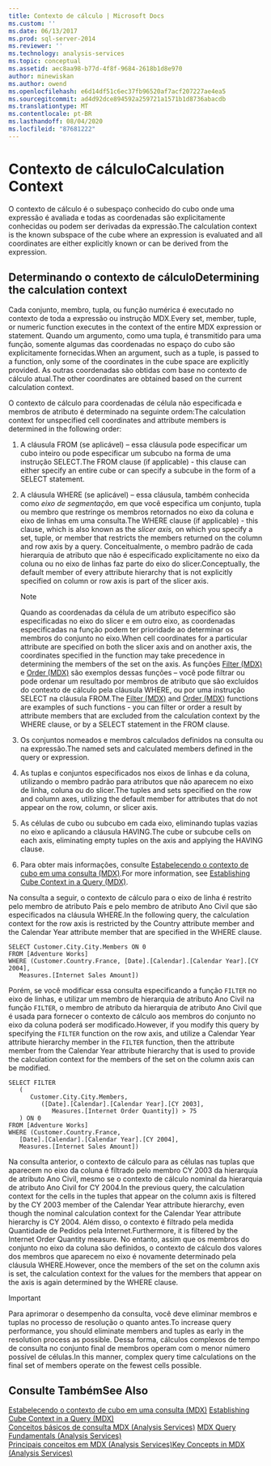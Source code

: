 ```yaml
---
title: Contexto de cálculo | Microsoft Docs
ms.custom: ''
ms.date: 06/13/2017
ms.prod: sql-server-2014
ms.reviewer: ''
ms.technology: analysis-services
ms.topic: conceptual
ms.assetid: aec8aa98-b77d-4f8f-9684-2618b1d8e970
author: minewiskan
ms.author: owend
ms.openlocfilehash: e6d14df51c6ec37fb96520af7acf207227ae4ea5
ms.sourcegitcommit: ad4d92dce894592a259721a1571b1d8736abacdb
ms.translationtype: MT
ms.contentlocale: pt-BR
ms.lasthandoff: 08/04/2020
ms.locfileid: "87681222"
---
```

# <a name="calculation-context"></a><span data-ttu-id="82621-102">Contexto de cálculo</span><span class="sxs-lookup"><span data-stu-id="82621-102">Calculation Context</span></span>
  <span data-ttu-id="82621-103">O contexto de cálculo é o subespaço conhecido do cubo onde uma expressão é avaliada e todas as coordenadas são explicitamente conhecidas ou podem ser derivadas da expressão.</span><span class="sxs-lookup"><span data-stu-id="82621-103">The calculation context is the known subspace of the cube where an expression is evaluated and all coordinates are either explicitly known or can be derived from the expression.</span></span>  
  
## <a name="determining-the-calculation-context"></a><span data-ttu-id="82621-104">Determinando o contexto de cálculo</span><span class="sxs-lookup"><span data-stu-id="82621-104">Determining the calculation context</span></span>  
 <span data-ttu-id="82621-105">Cada conjunto, membro, tupla, ou função numérica é executado no contexto de toda a expressão ou instrução MDX.</span><span class="sxs-lookup"><span data-stu-id="82621-105">Every set, member, tuple, or numeric function executes in the context of the entire MDX expression or statement.</span></span> <span data-ttu-id="82621-106">Quando um argumento, como uma tupla, é transmitido para uma função, somente algumas das coordenadas no espaço do cubo são explicitamente fornecidas.</span><span class="sxs-lookup"><span data-stu-id="82621-106">When an argument, such as a tuple, is passed to a function, only some of the coordinates in the cube space are explicitly provided.</span></span> <span data-ttu-id="82621-107">As outras coordenadas são obtidas com base no contexto de cálculo atual.</span><span class="sxs-lookup"><span data-stu-id="82621-107">The other coordinates are obtained based on the current calculation context.</span></span>  
  
 <span data-ttu-id="82621-108">O contexto de cálculo para coordenadas de célula não especificada e membros de atributo é determinado na seguinte ordem:</span><span class="sxs-lookup"><span data-stu-id="82621-108">The calculation context for unspecified cell coordinates and attribute members is determined in the following order:</span></span>  
  
1.  <span data-ttu-id="82621-109">A cláusula FROM (se aplicável) – essa cláusula pode especificar um cubo inteiro ou pode especificar um subcubo na forma de uma instrução SELECT.</span><span class="sxs-lookup"><span data-stu-id="82621-109">The FROM clause (if applicable) - this clause can either specify an entire cube or can specify a subcube in the form of a SELECT statement.</span></span>  
  
2.  <span data-ttu-id="82621-110">A cláusula WHERE (se aplicável) – essa cláusula, também conhecida como *eixo de segmentação*, em que você especifica um conjunto, tupla ou membro que restringe os membros retornados no eixo da coluna e eixo de linhas em uma consulta.</span><span class="sxs-lookup"><span data-stu-id="82621-110">The WHERE clause (if applicable) - this clause, which is also known as the *slicer axis*, on which you specify a set, tuple, or member that restricts the members returned on the column and row axis by a query.</span></span> <span data-ttu-id="82621-111">Conceitualmente, o membro padrão de cada hierarquia de atributo que não é especificado explicitamente no eixo da coluna ou no eixo de linhas faz parte do eixo do slicer.</span><span class="sxs-lookup"><span data-stu-id="82621-111">Conceptually, the default member of every attribute hierarchy that is not explicitly specified on column or row axis is part of the slicer axis.</span></span>  
  
    > [!NOTE]  
    >  <span data-ttu-id="82621-112">Quando as coordenadas da célula de um atributo específico são especificadas no eixo do slicer e em outro eixo, as coordenadas especificadas na função podem ter prioridade ao determinar os membros do conjunto no eixo.</span><span class="sxs-lookup"><span data-stu-id="82621-112">When cell coordinates for a particular attribute are specified on both the slicer axis and on another axis, the coordinates specified in the function may take precedence in determining the members of the set on the axis.</span></span> <span data-ttu-id="82621-113">As funções [Filter (MDX)](/sql/mdx/filter-mdx) e [Order (MDX)](/sql/mdx/order-mdx) são exemplos dessas funções – você pode filtrar ou pode ordenar um resultado por membros de atributo que são excluídos do contexto de cálculo pela cláusula WHERE, ou por uma instrução SELECT na cláusula FROM.</span><span class="sxs-lookup"><span data-stu-id="82621-113">The [Filter (MDX)](/sql/mdx/filter-mdx) and [Order (MDX)](/sql/mdx/order-mdx) functions are examples of such functions - you can filter or order a result by attribute members that are excluded from the calculation context by the WHERE clause, or by a SELECT statement in the FROM clause.</span></span>  
  
3.  <span data-ttu-id="82621-114">Os conjuntos nomeados e membros calculados definidos na consulta ou na expressão.</span><span class="sxs-lookup"><span data-stu-id="82621-114">The named sets and calculated members defined in the query or expression.</span></span>  
  
4.  <span data-ttu-id="82621-115">As tuplas e conjuntos especificados nos eixos de linhas e da coluna, utilizando o membro padrão para atributos que não aparecem no eixo de linha, coluna ou do slicer.</span><span class="sxs-lookup"><span data-stu-id="82621-115">The tuples and sets specified on the row and column axes, utilizing the default member for attributes that do not appear on the row, column, or slicer axis.</span></span>  
  
5.  <span data-ttu-id="82621-116">As células de cubo ou subcubo em cada eixo, eliminando tuplas vazias no eixo e aplicando a cláusula HAVING.</span><span class="sxs-lookup"><span data-stu-id="82621-116">The cube or subcube cells on each axis, eliminating empty tuples on the axis and applying the HAVING clause.</span></span>  
  
6.  <span data-ttu-id="82621-117">Para obter mais informações, consulte [Estabelecendo o contexto de cubo em uma consulta &#40;MDX&#41;](establishing-cube-context-in-a-query-mdx.md).</span><span class="sxs-lookup"><span data-stu-id="82621-117">For more information, see [Establishing Cube Context in a Query &#40;MDX&#41;](establishing-cube-context-in-a-query-mdx.md).</span></span>  
  
 <span data-ttu-id="82621-118">Na consulta a seguir, o contexto de cálculo para o eixo de linha é restrito pelo membro de atributo País e pelo membro de atributo Ano Civil que são especificados na cláusula WHERE.</span><span class="sxs-lookup"><span data-stu-id="82621-118">In the following query, the calculation context for the row axis is restricted by the Country attribute member and the Calendar Year attribute member that are specified in the WHERE clause.</span></span>  
  
```  
SELECT Customer.City.City.Members ON 0  
FROM [Adventure Works]  
WHERE (Customer.Country.France, [Date].[Calendar].[Calendar Year].[CY 2004],  
   Measures.[Internet Sales Amount])  
```  
  
 <span data-ttu-id="82621-119">Porém, se você modificar essa consulta especificando a função `FILTER` no eixo de linhas, e utilizar um membro de hierarquia de atributo Ano Civil na função `FILTER`, o membro de atributo da hierarquia de atributo Ano Civil que é usada para fornecer o contexto de cálculo aos membros do conjunto no eixo da coluna poderá ser modificado.</span><span class="sxs-lookup"><span data-stu-id="82621-119">However, if you modify this query by specifying the `FILTER` function on the row axis, and utilize a Calendar Year attribute hierarchy member in the `FILTER` function, then the attribute member from the Calendar Year attribute hierarchy that is used to provide the calculation context for the members of the set on the column axis can be modified.</span></span>  
  
```  
SELECT FILTER  
   (  
      Customer.City.City.Members,   
         ([Date].[Calendar].[Calendar Year].[CY 2003],  
            Measures.[Internet Order Quantity]) > 75   
   ) ON 0  
FROM [Adventure Works]  
WHERE (Customer.Country.France,  
   [Date].[Calendar].[Calendar Year].[CY 2004],  
   Measures.[Internet Sales Amount])  
```  
  
 <span data-ttu-id="82621-120">Na consulta anterior, o contexto de cálculo para as células nas tuplas que aparecem no eixo da coluna é filtrado pelo membro CY 2003 da hierarquia de atributo Ano Civil, mesmo se o contexto de cálculo nominal da hierarquia de atributo Ano Civil for CY 2004.</span><span class="sxs-lookup"><span data-stu-id="82621-120">In the previous query, the calculation context for the cells in the tuples that appear on the column axis is filtered by the CY 2003 member of the Calendar Year attribute hierarchy, even though the nominal calculation context for the Calendar Year attribute hierarchy is CY 2004.</span></span> <span data-ttu-id="82621-121">Além disso, o contexto é filtrado pela medida Quantidade de Pedidos pela Internet.</span><span class="sxs-lookup"><span data-stu-id="82621-121">Furthermore, it is filtered by the Internet Order Quantity measure.</span></span> <span data-ttu-id="82621-122">No entanto, assim que os membros do conjunto no eixo da coluna são definidos, o contexto de cálculo dos valores dos membros que aparecem no eixo é novamente determinado pela cláusula WHERE.</span><span class="sxs-lookup"><span data-stu-id="82621-122">However, once the members of the set on the column axis is set, the calculation context for the values for the members that appear on the axis is again determined by the WHERE clause.</span></span>  
  
> [!IMPORTANT]  
>  <span data-ttu-id="82621-123">Para aprimorar o desempenho da consulta, você deve eliminar membros e tuplas no processo de resolução o quanto antes.</span><span class="sxs-lookup"><span data-stu-id="82621-123">To increase query performance, you should eliminate members and tuples as early in the resolution process as possible.</span></span> <span data-ttu-id="82621-124">Dessa forma, cálculos complexos de tempo de consulta no conjunto final de membros operam com o menor número possível de células.</span><span class="sxs-lookup"><span data-stu-id="82621-124">In this manner, complex query time calculations on the final set of members operate on the fewest cells possible.</span></span>  
  
## <a name="see-also"></a><span data-ttu-id="82621-125">Consulte Também</span><span class="sxs-lookup"><span data-stu-id="82621-125">See Also</span></span>  
 <span data-ttu-id="82621-126">[Estabelecendo o contexto de cubo em uma consulta &#40;MDX&#41;](establishing-cube-context-in-a-query-mdx.md) </span><span class="sxs-lookup"><span data-stu-id="82621-126">[Establishing Cube Context in a Query &#40;MDX&#41;](establishing-cube-context-in-a-query-mdx.md) </span></span>  
 <span data-ttu-id="82621-127">[Conceitos básicos de consulta MDX &#40;Analysis Services&#41;](mdx-query-fundamentals-analysis-services.md) </span><span class="sxs-lookup"><span data-stu-id="82621-127">[MDX Query Fundamentals &#40;Analysis Services&#41;](mdx-query-fundamentals-analysis-services.md) </span></span>  
 [<span data-ttu-id="82621-128">Principais conceitos em MDX &#40;Analysis Services&#41;</span><span class="sxs-lookup"><span data-stu-id="82621-128">Key Concepts in MDX &#40;Analysis Services&#41;</span></span>](../key-concepts-in-mdx-analysis-services.md)  
  
  
